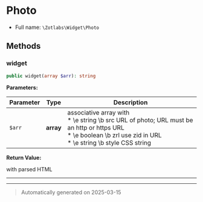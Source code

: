 
# Photo





* Full name: `\Zotlabs\Widget\Photo`




## Methods


### widget



```php
public widget(array $arr): string
```








**Parameters:**

| Parameter | Type | Description |
|-----------|------|-------------|
| `$arr` | **array** | associative array with<br />* \e string \b src URL of photo; URL must be an http or https URL<br />* \e boolean \b zrl use zid in URL<br />* \e string \b style CSS string |


**Return Value:**

with parsed HTML




***


***
> Automatically generated on 2025-03-15
